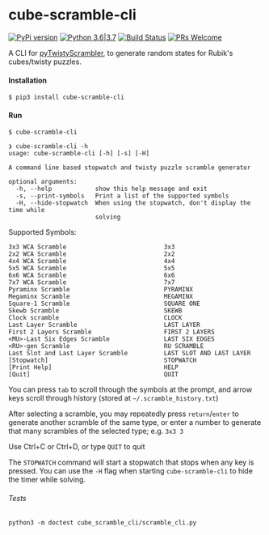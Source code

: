 # cube-scramble-cli

[![PyPi version](https://img.shields.io/pypi/v/cube_scramble_cli.svg)](https://pypi.python.org/pypi/cube_scramble_cli) [![Python 3.6|3.7](https://img.shields.io/pypi/pyversions/cube_scramble_cli.svg)](https://pypi.python.org/pypi/cube_scramble_cli) [![Build Status](https://travis-ci.com/seanbreckenridge/cube-scramble-cli.svg?branch=master)](https://travis-ci.com/seanbreckenridge/cube-scramble-cli) [![PRs Welcome](https://img.shields.io/badge/PRs-welcome-brightgreen.svg?style=flat-square)](http://makeapullrequest.com)

A CLI for [pyTwistyScrambler](https://github.com/euphwes/pyTwistyScrambler), to generate random states for Rubik's cubes/twisty puzzles.

#### Installation

`$ pip3 install cube-scramble-cli`

#### Run

`$ cube-scramble-cli`

```
❯ cube-scramble-cli -h
usage: cube-scramble-cli [-h] [-s] [-H]

A command line based stopwatch and twisty puzzle scramble generator

optional arguments:
  -h, --help            show this help message and exit
  -s, --print-symbols   Print a list of the supported symbols
  -H, --hide-stopwatch  When using the stopwatch, don't display the time while
                        solving
```

Supported Symbols:

```
3x3 WCA Scramble                           3x3
2x2 WCA Scramble                           2x2
4x4 WCA Scramble                           4x4
5x5 WCA Scramble                           5x5
6x6 WCA Scramble                           6x6
7x7 WCA Scramble                           7x7
Pyraminx Scramble                          PYRAMINX
Megaminx Scramble                          MEGAMINX
Square-1 Scramble                          SQUARE ONE
Skewb Scramble                             SKEWB
Clock scramble                             CLOCK
Last Layer Scramble                        LAST LAYER
First 2 Layers Scramble                    FIRST 2 LAYERS
<MU>-Last Six Edges Scramble               LAST SIX EDGES
<RU>-gen Scramble                          RU SCRAMBLE
Last Slot and Last Layer Scramble          LAST SLOT AND LAST LAYER
[Stopwatch]                                STOPWATCH
[Print Help]                               HELP
[Quit]                                     QUIT
```

You can press `tab` to scroll through the symbols at the prompt, and arrow keys scroll through history (stored at `~/.scramble_history.txt`)

After selecting a scramble, you may repeatedly press `return`/`enter` to generate another scramble of the same type, or enter a number to generate that many scrambles of the selected type; e.g. `3x3 3`

Use Ctrl+C or Ctrl+D, or type `QUIT` to quit

The `STOPWATCH` command will start a stopwatch that stops when any key is pressed. You can use the `-H` flag when starting `cube-scramble-cli` to hide the timer while solving.

###### Tests

`python3 -m doctest cube_scramble_cli/scramble_cli.py`
